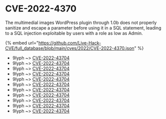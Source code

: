 # CVE-2022-4370

The multimedial images WordPress plugin through 1.0b does not properly sanitize and escape a parameter before using it in a SQL statement, leading to a SQL injection exploitable by users with a role as low as Admin.

{% embed url="https://github.com/Live-Hack-CVE/full_database/blob/main/cves/2022/CVE-2022-4370.json" %}


* 9lyph ~> [CVE-2022-43704](https://www.alice-snow.ru/2022/database/cve-2022-4370/cve-2022-43704-9lyph)
* 9lyph ~> [CVE-2022-43704](https://www.alice-snow.ru/2022/database/cve-2022-4370/cve-2022-43704-9lyph)
* 9lyph ~> [CVE-2022-43704](https://www.alice-snow.ru/2022/database/cve-2022-4370/cve-2022-43704-9lyph)
* 9lyph ~> [CVE-2022-43704](https://www.alice-snow.ru/2022/database/cve-2022-4370/cve-2022-43704-9lyph)
* 9lyph ~> [CVE-2022-43704](https://www.alice-snow.ru/2022/database/cve-2022-4370/cve-2022-43704-9lyph)
* 9lyph ~> [CVE-2022-43704](https://www.alice-snow.ru/2022/database/cve-2022-4370/cve-2022-43704-9lyph)
* 9lyph ~> [CVE-2022-43704](https://www.alice-snow.ru/2022/database/cve-2022-4370/cve-2022-43704-9lyph)
* 9lyph ~> [CVE-2022-43704](https://www.alice-snow.ru/2022/database/cve-2022-4370/cve-2022-43704-9lyph)
* 9lyph ~> [CVE-2022-43704](https://www.alice-snow.ru/2022/database/cve-2022-4370/cve-2022-43704-9lyph)
* 9lyph ~> [CVE-2022-43704](https://www.alice-snow.ru/2022/database/cve-2022-4370/cve-2022-43704-9lyph)
* 9lyph ~> [CVE-2022-43704](https://www.alice-snow.ru/2022/database/cve-2022-4370/cve-2022-43704-9lyph)